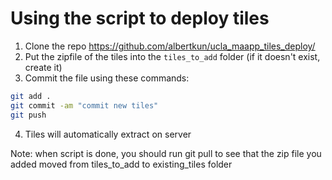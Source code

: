 # Using the script to deploy tiles

1. Clone the repo https://github.com/albertkun/ucla_maapp_tiles_deploy/
2. Put the zipfile of the tiles into the `tiles_to_add` folder (if it doesn't exist, create it)
3. Commit the file using these commands:
``` bash
git add .
git commit -am "commit new tiles"
git push
```
4. Tiles will automatically extract on server

Note: when script is done, you should run git pull to see that the zip file you added moved from tiles_to_add to existing_tiles folder